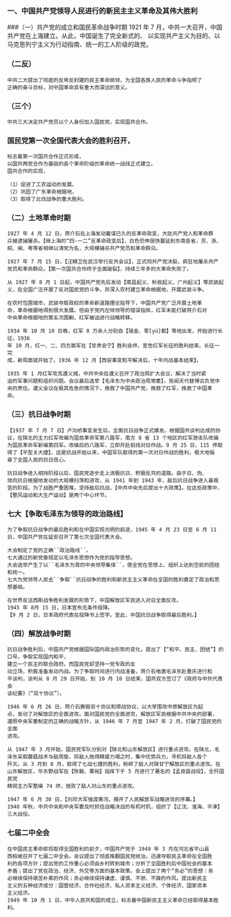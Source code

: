 ### 一、中国共产党领导人民进行的新民主主义革命及其伟大胜利
###（一）共产党的成立和国民革命战争时期
    1921 年 7 月，中共一大召开，中国共产党在上海建立。从此，中国诞生了完全新式的、
    以实现共产主义为目的、以马克思列宁主义为行动指南、统一的工人阶级的政党。

### （二反）
    中共二大提出了彻底的反帝反封建的民主革命纲领，为全国各族人民的革命斗争指明了
    正确的奋斗目标，对中国革命具有重大而深远的意义。

### （三个）
    中共三大决定共产党员以个人身份加入国民党，实现国共合作。

### 国民党第一次全国代表大会的胜利召开，
    标志着第一次国共合作正式形成，
    以国共两党合作为基础的各个革命阶级的革命统一战线正式建立。
    国共合作的实现，
    
    （1）促进了工农运动的发展，
    （2）巩固了广东革命根据地，
    （3）取得了北伐战争的重大胜利。

### （二）土地革命时期
    1927 年 4 月 12 日，蒋介石在上海发动蓄谋已久的反革命政变，大批共产党人和革命群
    众被逮捕屠杀。【继上海的“四·一二”反革命政变后】，白色恐怖很快蔓延到东南各省，苏、浙、
    皖、闽、粤等省相继以清党为名，大规模捕杀共产党员和革命群众。
    
    1927 年 7 月 15 日，【汪精卫在武汉举行反共会议】，正式同共产党决裂，疯狂地屠杀共产
    党员和革命群众。【第一次国共合作终于全面破裂】，持续三年多的大革命失败了。

    从 1927 年 8 月 1 日起，中国共产党先后发动【南昌起义、秋收起义、广州起义】等武装起
    义，在全国广泛开展了反对国民党的斗争，并深入农村建立革命根据地，开展武装斗争。

    在农村包围城市，武装夺取政权的革命新道路理论指导下，中国共产党广泛开展土地革
    命，革命根据地得到很大发展。但由于党内左倾领导的错误指挥，红军未能打破蒋介石对
    中央革命根据地的第五次围剿，红军被迫进行战略转移。

    1934 年 10 月 10 日晚，红军 8 万余人分别自【瑞金、雩[yú]都】等地出发，开始进行长征。1936
    年 10 月，红一、二、四方面军在【甘肃会宁】胜利会师，宣告红军长征的胜利结束。长征一完
    成，新局面就开始了。1936 年 12 月【西安事变和平解决后，十年内战基本结束】。

    1935 年 1 月红军攻克遵义城，中共中央在遵义召开了政治局扩大会议，解决了当时紧
    迫的军事问题和组织问题。会议最后选举【毛泽东为中央政治局常委】，张闻天代替博古负党中
    央的责任。遵义会议在极其危急的情况下，挽救了中国共产党，挽救了红军，挽救了中国革
    命。

### （三）抗日战争时期
    【1937 年 7 月 7 日】卢沟桥事变发生后，全面抗日战争正式爆发。根据国共谈判达成的协
    议，在陕北的主力红军改编为国民革命军第八路军，南方 8 省 13 个地区的红军游击队改编
    为国民革命军新编第四军。改编后的八路军，立即开赴前线对日作战。9 月 25 日，115 师取
    得了【平型关大捷】，这是抗战开始以来，中国军队取得的第一次对日作战的胜利，极大地振
    奋了全国人民的抗日信心。

    抗日战争进入相持阶段以后，国民党逐步走上消极抗日、积极反共的道路。由于日、伪、
    顽向抗日根据地发动的大规模扫荡和进攻，从 1941 年到 1943 年，敌后抗日战争进入最艰
    苦的阶段。为了战胜严重困难，坚持敌后抗战，【中共中央先后提出十大政策】。在这些政策中，
    【整风运动和大生产运动】是两个中心环节。

### 七大【争取毛泽东为领导的政治路线】
    为了争取抗日战争的最后胜利和在中国实现光明的前途，1945 年 4 月 23 日至 6 月 11
    日，中国共产党在延安召开了第七次全国代表大会。
    
    大会制定了党的正确``政治路线``。
    七大通过的新党章规定以毛泽东思想作为党的指导思想。
    大会选举产生了以``毛泽东为首的中央领导集体``，使全党在思想上、组织上达到空前的团结和统一。
    七大为党领导人民去``争取``抗日战争的胜利和新民主主义革命在全国的胜利奠定了政治和思想基础。

    在世界反法西斯战争胜利发展的形势下，中国解放区军民进入对日全面反攻。
    1945 年 8月 15 日，日本宣布无条件投降。
    【9 月 2 日，日本政府代表在投降书上签字。至此，中国抗日战争取得最后胜利。】

### （四）解放战争时期
    抗日战争胜利后，中国共产党根据国际国内政治形势的变化，提出了【“和平、民主、团结”】的口号，争取实现国内和平，
    建立一个民主的联合政府。而国民党却坚持一党专政的反
    动立场，积极准备发动内战。为了争取时间进行内战准备，蒋介石电邀毛泽东赴重庆进行和
    平谈判，谈判从 8 月 29 日开始，到 10 月 10 日结束，国共双方签订了《政府与中共代表会
    谈纪要》（“双十协议”）。

    1946 年 6 月 26 日，蒋介石撕毁双十协议和停战协议，以大举围攻中原解放区为起
    点，发动了对解放区的全面进攻。面对国民党的全面进攻，解放区军民根据中共中央的部署，
    遵照中央军委制定的正确的战略方针，从 1946 年 7 月至 1947 年 2 月，打破了国民党的全面
    进攻。

    从 1947 年 3 月开始，国民党军队分别对【陕北和山东解放区】进行重点进攻。在陕北，毛
    泽东采取蘑菇战术与敌周旋，将敌人拖得精疲力竭之时，集中优势兵力，寻机将敌人各个
    歼灭。从 3 月到 8 月，取得了七战七捷的胜利，粉碎了敌人对陕甘宁解放区的重点进攻。在
    山东解放区，华东野战军在【陈毅、粟裕】指挥下于 5 月进行了著名的【孟良崮战役】，全歼国民党
    精锐主力军整编 74 师，挫败了敌人对山东的重点进攻。

    1947 年 6 月 30 日，【刘邓大军强渡黄河，揭开了人民解放军战略进攻的序幕。】
    1948 年秋，中共中央和中央军委及时抓住战略决战的有机时机，组织了【辽沈、淮海、平津】三大战役。

### 七届二中全会
    在中国民主革命即将取得全国胜利的前夕，中国共产党于 1949 年 3 月在河北省平山县
    西柏坡召开了七届二中全会。会议提出了彻底推翻国民党统治，迅速夺取民主革命在全国胜
    利的各项方针；提出党的工作重心必须由乡村转到城市；分析了全国胜利后中国社会的基本
    矛盾；提出了党在政治、经济、外交等方面的基本政策。会上提出了两个“务必”的思想：务
    必继续保持艰苦朴素的作风；务必继续保持谦虚、谨慎、不骄、不躁的作风。提出新民主
    主义的五种经济成分：国营经济、合作社经济、私人资本主义经济、个体经济、国家资本
    主义经济。
    1949 年 10 月 1 日，中华人民共和国的成立，标志着中国新民主主义革命已经取得基本胜利。